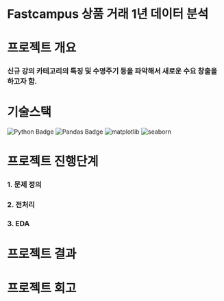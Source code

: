 # Fastcampus 상품 거래 1년 데이터 분석

# 프로젝트 개요
### 신규 강의 카테고리의 특징 및 수명주기 등을 파악해서 새로운 수요 창출을 하고자 함.

# 기술스택
![Python Badge](https://img.shields.io/badge/Python-3776AB?style=flat&logo=Python&logoColor=white) ![Pandas Badge](https://img.shields.io/badge/Pandas-150458?style=flat&logo=Pandas&logoColor=white) ![matplotlib](https://img.shields.io/badge/matplotlib-19E57F) ![seaborn](https://img.shields.io/badge/seaborn-5B0BB5)

# 프로젝트 진행단계
### 1. 문제 정의
### 2. 전처리
### 3. EDA

# 프로젝트 결과

# 프로젝트 회고
